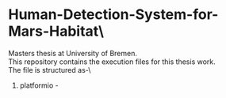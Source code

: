 # Human-Detection-System-for-Mars-Habitat\
Masters thesis at University of Bremen.\
This repository contains the execution files for this thesis work.\
The file is structured as-\
1. platformio -


